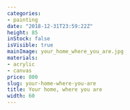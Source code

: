 ```yaml
---
categories:
- painting
date: "2018-12-31T23:59:22Z"
height: 85
inStock: false
isVisible: true
mainImage: your_home_where_you_are.jpg
materials:
- acrylic
- canvas
price: 800
slug: your-home-where-you-are
title: Your home, where you are
width: 60
---
```


